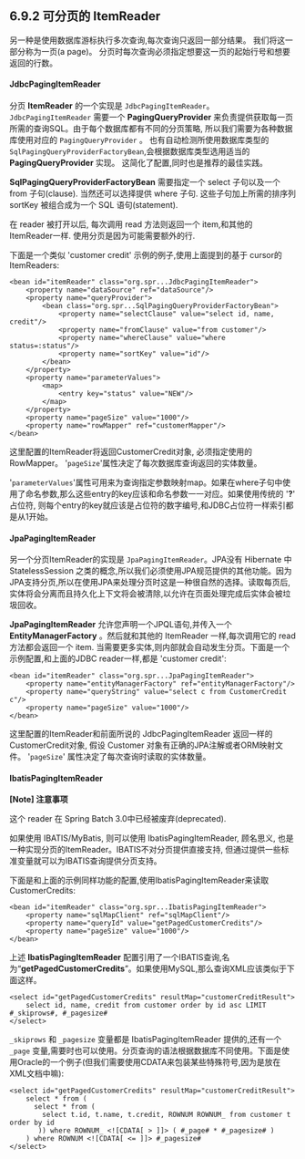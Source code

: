 ## 6.9.2 可分页的 ItemReader ##


另一种是使用数据库游标执行多次查询,每次查询只返回一部分结果。 我们将这一部分称为一页(a page)。 分页时每次查询必须指定想要这一页的起始行号和想要返回的行数。


#### JdbcPagingItemReader ####


分页 **ItemReader** 的一个实现是 `JdbcPagingItemReader`。 `JdbcPagingItemReader` 需要一个 **PagingQueryProvider** 来负责提供获取每一页所需的查询SQL。由于每个数据库都有不同的分页策略, 所以我们需要为各种数据库使用对应的 `PagingQueryProvider` 。 也有自动检测所使用数据库类型的 `SqlPagingQueryProviderFactoryBean`,会根据数据库类型选用适当的 **PagingQueryProvider** 实现。 这简化了配置,同时也是推荐的最佳实践。


**SqlPagingQueryProviderFactoryBean** 需要指定一个 select 子句以及一个 from 子句(clause). 当然还可以选择提供 where 子句. 这些子句加上所需的排序列 sortKey 被组合成为一个 SQL 语句(statement). 

在 reader 被打开以后, 每次调用 read 方法则返回一个 item,和其他的 ItemReader一样. 使用分页是因为可能需要额外的行.

下面是一个类似 'customer credit' 示例的例子,使用上面提到的基于 cursor的ItemReaders:

	<bean id="itemReader" class="org.spr...JdbcPagingItemReader">
	    <property name="dataSource" ref="dataSource"/>
	    <property name="queryProvider">
	        <bean class="org.spr...SqlPagingQueryProviderFactoryBean">
	            <property name="selectClause" value="select id, name, credit"/>
	            <property name="fromClause" value="from customer"/>
	            <property name="whereClause" value="where status=:status"/>
	            <property name="sortKey" value="id"/>
	        </bean>
	    </property>
	    <property name="parameterValues">
	        <map>
	            <entry key="status" value="NEW"/>
	        </map>
	    </property>
	    <property name="pageSize" value="1000"/>
	    <property name="rowMapper" ref="customerMapper"/>
	</bean>


这里配置的ItemReader将返回CustomerCredit对象, 必须指定使用的RowMapper。 '`pageSize`'属性决定了每次数据库查询返回的实体数量。

'`parameterValues`'属性可用来为查询指定参数映射map。如果在where子句中使用了命名参数,那么这些entry的key应该和命名参数一一对应。如果使用传统的 '**?**' 占位符, 则每个entry的key就应该是占位符的数字编号,和JDBC占位符一样索引都是从1开始。


#### JpaPagingItemReader ####


另一个分页ItemReader的实现是 `JpaPagingItemReader`。JPA没有 Hibernate 中StatelessSession 之类的概念,所以我们必须使用JPA规范提供的其他功能。因为JPA支持分页,所以在使用JPA来处理分页时这是一种很自然的选择。读取每页后, 实体将会分离而且持久化上下文将会被清除,以允许在页面处理完成后实体会被垃圾回收。


**JpaPagingItemReader** 允许您声明一个JPQL语句,并传入一个 **EntityManagerFactory** 。然后就和其他的 ItemReader 一样,每次调用它的 read 方法都会返回一个 item. 当需要更多实体,则内部就会自动发生分页。下面是一个示例配置,和上面的JDBC reader一样,都是 'customer credit':


	<bean id="itemReader" class="org.spr...JpaPagingItemReader">
	    <property name="entityManagerFactory" ref="entityManagerFactory"/>
	    <property name="queryString" value="select c from CustomerCredit c"/>
	    <property name="pageSize" value="1000"/>
	</bean>


这里配置的ItemReader和前面所说的 JdbcPagingItemReader 返回一样的 CustomerCredit对象, 假设 Customer 对象有正确的JPA注解或者ORM映射文件。 '`pageSize`' 属性决定了每次查询时读取的实体数量。


#### IbatisPagingItemReader ####

**[Note]	注意事项**


这个 reader 在 Spring Batch 3.0中已经被废弃(deprecated).

如果使用 IBATIS/MyBatis, 则可以使用 IbatisPagingItemReader, 顾名思义, 也是一种实现分页的ItemReader。IBATIS不对分页提供直接支持, 但通过提供一些标准变量就可以为IBATIS查询提供分页支持。

下面是和上面的示例同样功能的配置,使用IbatisPagingItemReader来读取CustomerCredits:


	<bean id="itemReader" class="org.spr...IbatisPagingItemReader">
	    <property name="sqlMapClient" ref="sqlMapClient"/>
	    <property name="queryId" value="getPagedCustomerCredits"/>
	    <property name="pageSize" value="1000"/>
	</bean>


上述 **IbatisPagingItemReader** 配置引用了一个IBATIS查询,名为“**getPagedCustomerCredits**”。如果使用MySQL,那么查询XML应该类似于下面这样。


	<select id="getPagedCustomerCredits" resultMap="customerCreditResult">
	    select id, name, credit from customer order by id asc LIMIT #_skiprows#, #_pagesize#
	</select>


`_skiprows` 和 `_pagesize` 变量都是 IbatisPagingItemReader 提供的,还有一个  `_page` 变量,需要时也可以使用。分页查询的语法根据数据库不同使用。下面是使用Oracle的一个例子(但我们需要使用CDATA来包装某些特殊符号,因为是放在XML文档中嘛):


	<select id="getPagedCustomerCredits" resultMap="customerCreditResult">
	    select * from (
	      select * from (
	        select t.id, t.name, t.credit, ROWNUM ROWNUM_ from customer t order by id
	       )) where ROWNUM_ <![CDATA[ > ]]> ( #_page# * #_pagesize# )
	    ) where ROWNUM <![CDATA[ <= ]]> #_pagesize#
	</select>
